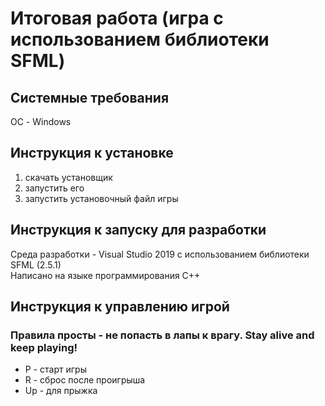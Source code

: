 # Итоговая работа (игра с использованием библиотеки SFML)
 ## Системные требования 
  ОС - Windows
  ## Инструкция к установке
  1) скачать установщик
  2) запустить его
  3) запустить установочный файл игры
  ## Инструкция к запуску для разработки
  Среда разработки - Visual Studio 2019 с использованием библиотеки SFML (2.5.1)\
  Написано на языке программирования C++
  ## Инструкция к управлению игрой
  ### Правила просты - не попасть в лапы к врагу. Stay alive and keep playing!
  - P - старт игры
  - R - сброс после проигрыша
  - Up - для прыжка
